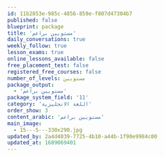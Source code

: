 ```yaml
---
id: 11b2853e-985c-4856-859e-f807d47304b7
published: false
blueprint: package
title: 'مستويين براعم'
daily_conversations: true
weekly_follow: true
lesson_exams: true
online_lessons_available: false
free_placement_test: false
registered_free_courses: false
number_of_levels: مستويين
package_output:
  - 'مستويين براعم'
package_system_field: '11'
category: 'اللغة الانجليزية'
order_show: 3
content_arabic: 'مستويين براعم'
main_image:
  - 15---5---330x290.jpg
updated_by: 2a4d4039-7725-4b10-a44b-1f90e9984c00
updated_at: 1689069401
---
```


